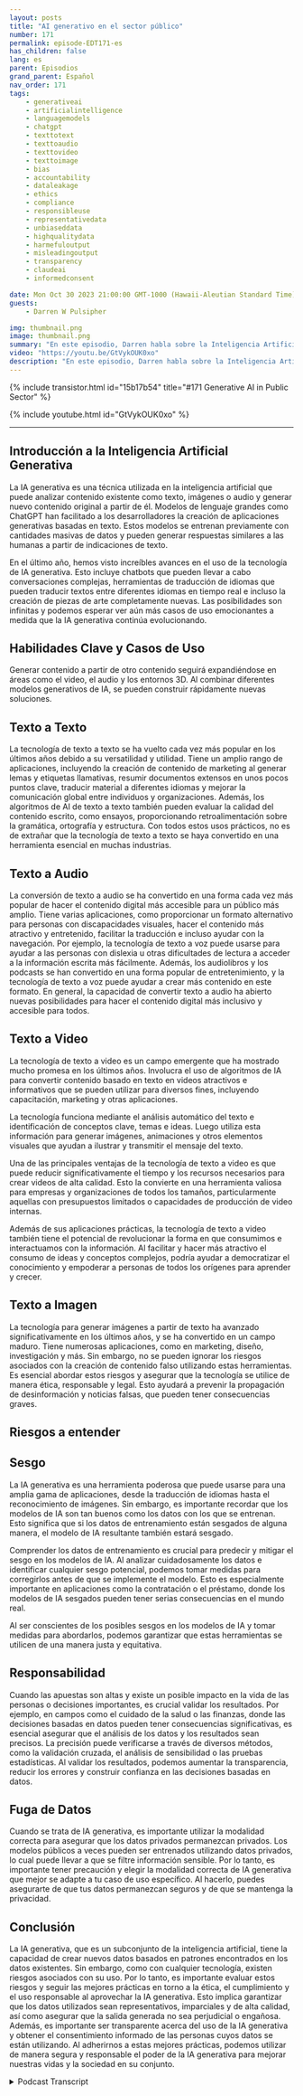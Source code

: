 ```yaml
---
layout: posts
title: "AI generativo en el sector público"
number: 171
permalink: episode-EDT171-es
has_children: false
lang: es
parent: Episodios
grand_parent: Español
nav_order: 171
tags:
    - generativeai
    - artificialintelligence
    - languagemodels
    - chatgpt
    - texttotext
    - texttoaudio
    - texttovideo
    - texttoimage
    - bias
    - accountability
    - dataleakage
    - ethics
    - compliance
    - responsibleuse
    - representativedata
    - unbiaseddata
    - highqualitydata
    - harmefuloutput
    - misleadingoutput
    - transparency
    - claudeai
    - informedconsent

date: Mon Oct 30 2023 21:00:00 GMT-1000 (Hawaii-Aleutian Standard Time)
guests:
    - Darren W Pulsipher

img: thumbnail.png
image: thumbnail.png
summary: "En este episodio, Darren habla sobre la Inteligencia Artificial Generativa y sus usos prácticos. La IA Generativa está experimentando un gran avance en nuevas capacidades como la creación de texto, imágenes, video y audio. Sin embargo, existen riesgos como el sesgo, la responsabilidad y la fuga de datos que deben abordarse."
video: "https://youtu.be/GtVykOUK0xo"
description: "En este episodio, Darren habla sobre la Inteligencia Artificial Generativa y sus usos prácticos. La IA Generativa está experimentando un gran avance en nuevas capacidades como la creación de texto, imágenes, video y audio. Sin embargo, existen riesgos como el sesgo, la responsabilidad y la fuga de datos que deben abordarse."
---
```


<div>
{% include transistor.html id="15b17b54" title="#171 Generative AI in Public Sector" %}

{% include youtube.html id="GtVykOUK0xo" %}
</div>

---

## Introducción a la Inteligencia Artificial Generativa

La IA generativa es una técnica utilizada en la inteligencia artificial que puede analizar contenido existente como texto, imágenes o audio y generar nuevo contenido original a partir de él. Modelos de lenguaje grandes como ChatGPT han facilitado a los desarrolladores la creación de aplicaciones generativas basadas en texto. Estos modelos se entrenan previamente con cantidades masivas de datos y pueden generar respuestas similares a las humanas a partir de indicaciones de texto.

En el último año, hemos visto increíbles avances en el uso de la tecnología de IA generativa. Esto incluye chatbots que pueden llevar a cabo conversaciones complejas, herramientas de traducción de idiomas que pueden traducir textos entre diferentes idiomas en tiempo real e incluso la creación de piezas de arte completamente nuevas. Las posibilidades son infinitas y podemos esperar ver aún más casos de uso emocionantes a medida que la IA generativa continúa evolucionando.

## Habilidades Clave y Casos de Uso

Generar contenido a partir de otro contenido seguirá expandiéndose en áreas como el video, el audio y los entornos 3D. Al combinar diferentes modelos generativos de IA, se pueden construir rápidamente nuevas soluciones.

## Texto a Texto

La tecnología de texto a texto se ha vuelto cada vez más popular en los últimos años debido a su versatilidad y utilidad. Tiene un amplio rango de aplicaciones, incluyendo la creación de contenido de marketing al generar lemas y etiquetas llamativas, resumir documentos extensos en unos pocos puntos clave, traducir material a diferentes idiomas y mejorar la comunicación global entre individuos y organizaciones. Además, los algoritmos de AI de texto a texto también pueden evaluar la calidad del contenido escrito, como ensayos, proporcionando retroalimentación sobre la gramática, ortografía y estructura. Con todos estos usos prácticos, no es de extrañar que la tecnología de texto a texto se haya convertido en una herramienta esencial en muchas industrias.

## Texto a Audio

La conversión de texto a audio se ha convertido en una forma cada vez más popular de hacer el contenido digital más accesible para un público más amplio. Tiene varias aplicaciones, como proporcionar un formato alternativo para personas con discapacidades visuales, hacer el contenido más atractivo y entretenido, facilitar la traducción e incluso ayudar con la navegación. Por ejemplo, la tecnología de texto a voz puede usarse para ayudar a las personas con dislexia u otras dificultades de lectura a acceder a la información escrita más fácilmente. Además, los audiolibros y los podcasts se han convertido en una forma popular de entretenimiento, y la tecnología de texto a voz puede ayudar a crear más contenido en este formato. En general, la capacidad de convertir texto a audio ha abierto nuevas posibilidades para hacer el contenido digital más inclusivo y accesible para todos.

## Texto a Video

La tecnología de texto a video es un campo emergente que ha mostrado mucho promesa en los últimos años. Involucra el uso de algoritmos de IA para convertir contenido basado en texto en videos atractivos e informativos que se pueden utilizar para diversos fines, incluyendo capacitación, marketing y otras aplicaciones.

La tecnología funciona mediante el análisis automático del texto e identificación de conceptos clave, temas e ideas. Luego utiliza esta información para generar imágenes, animaciones y otros elementos visuales que ayudan a ilustrar y transmitir el mensaje del texto.

Una de las principales ventajas de la tecnología de texto a video es que puede reducir significativamente el tiempo y los recursos necesarios para crear videos de alta calidad. Esto la convierte en una herramienta valiosa para empresas y organizaciones de todos los tamaños, particularmente aquellas con presupuestos limitados o capacidades de producción de video internas.

Además de sus aplicaciones prácticas, la tecnología de texto a video también tiene el potencial de revolucionar la forma en que consumimos e interactuamos con la información. Al facilitar y hacer más atractivo el consumo de ideas y conceptos complejos, podría ayudar a democratizar el conocimiento y empoderar a personas de todos los orígenes para aprender y crecer.

## Texto a Imagen

La tecnología para generar imágenes a partir de texto ha avanzado significativamente en los últimos años, y se ha convertido en un campo maduro. Tiene numerosas aplicaciones, como en marketing, diseño, investigación y más. Sin embargo, no se pueden ignorar los riesgos asociados con la creación de contenido falso utilizando estas herramientas. Es esencial abordar estos riesgos y asegurar que la tecnología se utilice de manera ética, responsable y legal. Esto ayudará a prevenir la propagación de desinformación y noticias falsas, que pueden tener consecuencias graves.

## Riesgos a entender

## Sesgo

La IA generativa es una herramienta poderosa que puede usarse para una amplia gama de aplicaciones, desde la traducción de idiomas hasta el reconocimiento de imágenes. Sin embargo, es importante recordar que los modelos de IA son tan buenos como los datos con los que se entrenan. Esto significa que si los datos de entrenamiento están sesgados de alguna manera, el modelo de IA resultante también estará sesgado.

Comprender los datos de entrenamiento es crucial para predecir y mitigar el sesgo en los modelos de IA. Al analizar cuidadosamente los datos e identificar cualquier sesgo potencial, podemos tomar medidas para corregirlos antes de que se implemente el modelo. Esto es especialmente importante en aplicaciones como la contratación o el préstamo, donde los modelos de IA sesgados pueden tener serias consecuencias en el mundo real.

Al ser conscientes de los posibles sesgos en los modelos de IA y tomar medidas para abordarlos, podemos garantizar que estas herramientas se utilicen de una manera justa y equitativa.

## Responsabilidad

Cuando las apuestas son altas y existe un posible impacto en la vida de las personas o decisiones importantes, es crucial validar los resultados. Por ejemplo, en campos como el cuidado de la salud o las finanzas, donde las decisiones basadas en datos pueden tener consecuencias significativas, es esencial asegurar que el análisis de los datos y los resultados sean precisos. La precisión puede verificarse a través de diversos métodos, como la validación cruzada, el análisis de sensibilidad o las pruebas estadísticas. Al validar los resultados, podemos aumentar la transparencia, reducir los errores y construir confianza en las decisiones basadas en datos.

## Fuga de Datos

Cuando se trata de IA generativa, es importante utilizar la modalidad correcta para asegurar que los datos privados permanezcan privados. Los modelos públicos a veces pueden ser entrenados utilizando datos privados, lo cual puede llevar a que se filtre información sensible. Por lo tanto, es importante tener precaución y elegir la modalidad correcta de IA generativa que mejor se adapte a tu caso de uso específico. Al hacerlo, puedes asegurarte de que tus datos permanezcan seguros y de que se mantenga la privacidad.

## Conclusión

La IA generativa, que es un subconjunto de la inteligencia artificial, tiene la capacidad de crear nuevos datos basados en patrones encontrados en los datos existentes. Sin embargo, como con cualquier tecnología, existen riesgos asociados con su uso. Por lo tanto, es importante evaluar estos riesgos y seguir las mejores prácticas en torno a la ética, el cumplimiento y el uso responsable al aprovechar la IA generativa. Esto implica garantizar que los datos utilizados sean representativos, imparciales y de alta calidad, así como asegurar que la salida generada no sea perjudicial o engañosa. Además, es importante ser transparente acerca del uso de la IA generativa y obtener el consentimiento informado de las personas cuyos datos se están utilizando. Al adherirnos a estas mejores prácticas, podemos utilizar de manera segura y responsable el poder de la IA generativa para mejorar nuestras vidas y la sociedad en su conjunto.



<details>
<summary> Podcast Transcript </summary>

<p></p>

</details>
